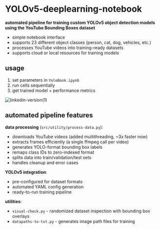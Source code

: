 # YOLOv5-deeplearning-notebook

**automated pipeline for training custom YOLOv5 object detection models using the YouTube Bounding Boxes dataset**
- simple notebook interface
- supports 23 different object classes (person, cat, dog, vehicles, etc.)
- processes YouTube videos into training-ready datasets
- supports cloud or local resources for training models

## usage

1. set parameters in `YoloBook.ipynb`
2. run cells sequentially
3. get trained model + performance metrics

![linkedin-version(1)](https://github.com/c-w-a/YOLOv5-DeepLearning-Notebook/assets/108597555/0874883d-046b-489e-9ede-a67f55448546)

## automated pipeline features

**data processing** (`src/utility/process-data.py`):
- downloads YouTube videos (added multithreading, ~3x faster now)
- extracts frames efficiently (a single ffmpeg call per video)
- generates YOLO-format bounding box labels
- remaps class IDs to zero-indexed format
- splits data into train/validation/test sets
- handles cleanup and error cases

**YOLOv5 integration**:
- pre-configured for dataset formats
- automated YAML config generation
- ready-to-run training pipeline

**utilities**:
- `visual-check.py` - randomized dataset inspection with bounding box overlays
- `datapaths-to-txt.py` - generates image path files for training
